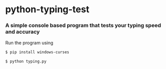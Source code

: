 # python-typing-test
### A simple console based program that tests your typing speed and accuracy

Run the program using
```ps
$ pip install windows-curses

$ python typing.py
```

